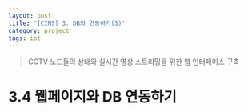 ```yaml
---
layout: post
title: "[CIMS] 3. DB와 연동하기(3)"
category: project
tags: iot
---
```


> CCTV 노드들의 상태와 실시간 영상 스트리밍을 위한 웹 인터페이스 구축

<!--more-->

# 3.4 웹페이지와 DB 연동하기



<!-- Links -->
